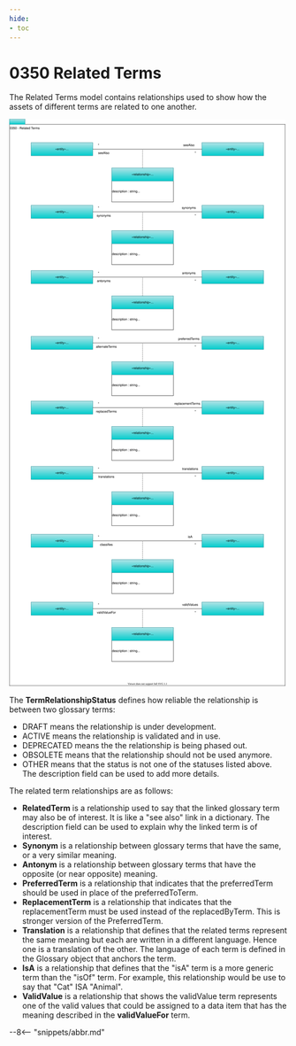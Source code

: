 ```yaml
---
hide:
- toc
---
```


<!-- SPDX-License-Identifier: CC-BY-4.0 -->
<!-- Copyright Contributors to the ODPi Egeria project. -->

# 0350 Related Terms

The Related Terms model contains relationships used to show how the assets of different terms are related to one another.

![UML](0350-Related-Terms.svg)


The **TermRelationshipStatus** defines how reliable the relationship is between two glossary terms:

* DRAFT means the relationship is under development.
* ACTIVE means the relationship is validated and in use.
* DEPRECATED means the the relationship is being phased out.
* OBSOLETE means that the relationship should not be used anymore.
* OTHER means that the status is not one of the statuses listed above.  The description field can be used to add more details.

The related term relationships are as follows:

* **RelatedTerm** is a relationship used to say that the linked glossary term may also be of interest.
It is like a "see also" link in a dictionary.
The description field can be used to explain why the linked term is of interest.
* **Synonym** is a relationship between glossary terms that have the same, or a very similar meaning.
* **Antonym** is a relationship between glossary terms that have the opposite (or near opposite) meaning.
* **PreferredTerm** is a relationship that indicates that the preferredTerm should be used in place of the preferredToTerm. 
* **ReplacementTerm** is a relationship that indicates that the replacementTerm must be used instead of the replacedByTerm.
This is stronger version of the PreferredTerm.
* **Translation** is a relationship that defines that the related terms represent the same meaning but each are written in a different language.
Hence one is a translation of the other.  The language of each term is defined in the Glossary object that anchors the term.
* **IsA** is a relationship that defines that the "isA" term is a more generic term than the "isOf" term.
For example, this relationship would be use to say that "Cat" ISA "Animal".
* **ValidValue** is a relationship that shows the validValue term represents one of the valid values that could be assigned to a data item that has the meaning described in the **validValueFor** term.


--8<-- "snippets/abbr.md"